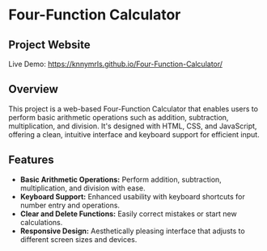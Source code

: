 # Four-Function Calculator

## Project Website
Live Demo: https://knnymrls.github.io/Four-Function-Calculator/

## Overview
This project is a web-based Four-Function Calculator that enables users to perform basic arithmetic operations such as addition, subtraction, multiplication, and division. It's designed with HTML, CSS, and JavaScript, offering a clean, intuitive interface and keyboard support for efficient input.

## Features
- **Basic Arithmetic Operations:** Perform addition, subtraction, multiplication, and division with ease.
- **Keyboard Support:** Enhanced usability with keyboard shortcuts for number entry and operations.
- **Clear and Delete Functions:** Easily correct mistakes or start new calculations.
- **Responsive Design:** Aesthetically pleasing interface that adjusts to different screen sizes and devices.

